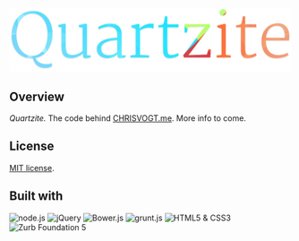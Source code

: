 <p align="center">
  <img src="/app/images/h-logo.png" alt="Quartzite">
</p>

## Overview

<em>Quartzite.</em> The code behind [CHRISVOGT.me](https://www.chrisvogt.me). More info to come.

## License

[MIT license](http://opensource.org/licenses/MIT).

## Built with

<p align="left">
	<img src="https://upload.wikimedia.org/wikipedia/commons/d/d9/Node.js_logo.svg" alt="node.js" height="48">
	<img src="http://upload.wikimedia.org/wikipedia/en/9/9e/JQuery_logo.svg" alt="jQuery" height="48">
	<img src="http://bower.io/img/bower-logo.svg" alt="Bower.js" height="48">
	<img src="http://gruntjs.com/img/grunt-logo-no-wordmark.svg" alt="grunt.js" height="48">
	<img src="https://upload.wikimedia.org/wikipedia/commons/1/1b/CSS3_and_HTML5_badges.svg" alt="HTML5 &amp; CSS3" height="48">
	<img src="http://foundation.zurb.com/assets/img/support/goodies/why-the-yeti.svg" alt="Zurb Foundation 5" height="48">
</p>